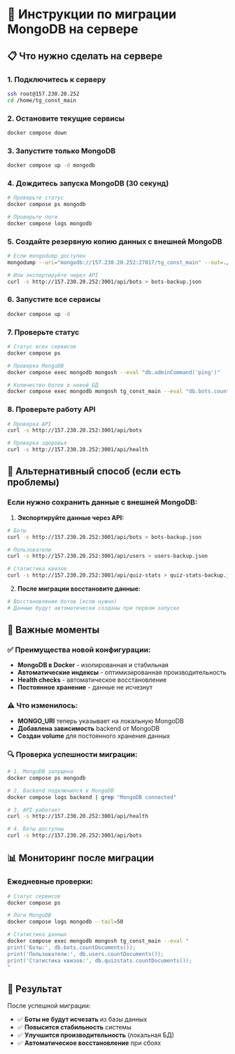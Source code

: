 # 🚀 Инструкции по миграции MongoDB на сервере

## 📋 Что нужно сделать на сервере

### 1. Подключитесь к серверу
```bash
ssh root@157.230.20.252
cd /home/tg_const_main
```

### 2. Остановите текущие сервисы
```bash
docker compose down
```

### 3. Запустите только MongoDB
```bash
docker compose up -d mongodb
```

### 4. Дождитесь запуска MongoDB (30 секунд)
```bash
# Проверьте статус
docker compose ps mongodb

# Проверьте логи
docker compose logs mongodb
```

### 5. Создайте резервную копию данных с внешней MongoDB
```bash
# Если mongodump доступен
mongodump --uri="mongodb://157.230.20.252:27017/tg_const_main" --out=./mongo-backup-$(date +%Y%m%d_%H%M%S)

# Или экспортируйте через API
curl -s http://157.230.20.252:3001/api/bots > bots-backup.json
```

### 6. Запустите все сервисы
```bash
docker compose up -d
```

### 7. Проверьте статус
```bash
# Статус всех сервисов
docker compose ps

# Проверка MongoDB
docker compose exec mongodb mongosh --eval "db.adminCommand('ping')"

# Количество ботов в новой БД
docker compose exec mongodb mongosh tg_const_main --eval "db.bots.countDocuments()"
```

### 8. Проверьте работу API
```bash
# Проверка API
curl -s http://157.230.20.252:3001/api/bots

# Проверка здоровья
curl -s http://157.230.20.252:3001/api/health
```

## 🔧 Альтернативный способ (если есть проблемы)

### Если нужно сохранить данные с внешней MongoDB:

1. **Экспортируйте данные через API:**
```bash
# Боты
curl -s http://157.230.20.252:3001/api/bots > bots-backup.json

# Пользователи
curl -s http://157.230.20.252:3001/api/users > users-backup.json

# Статистика квизов
curl -s http://157.230.20.252:3001/api/quiz-stats > quiz-stats-backup.json
```

2. **После миграции восстановите данные:**
```bash
# Восстановление ботов (если нужно)
# Данные будут автоматически созданы при первом запуске
```

## 🚨 Важные моменты

### ✅ Преимущества новой конфигурации:
- **MongoDB в Docker** - изолированная и стабильная
- **Автоматические индексы** - оптимизированная производительность
- **Health checks** - автоматическое восстановление
- **Постоянное хранение** - данные не исчезнут

### ⚠️ Что изменилось:
- **MONGO_URI** теперь указывает на локальную MongoDB
- **Добавлена зависимость** backend от MongoDB
- **Создан volume** для постоянного хранения данных

### 🔍 Проверка успешности миграции:
```bash
# 1. MongoDB запущена
docker compose ps mongodb

# 2. Backend подключился к MongoDB
docker compose logs backend | grep "MongoDB connected"

# 3. API работает
curl -s http://157.230.20.252:3001/api/health

# 4. Боты доступны
curl -s http://157.230.20.252:3001/api/bots
```

## 📊 Мониторинг после миграции

### Ежедневные проверки:
```bash
# Статус сервисов
docker compose ps

# Логи MongoDB
docker compose logs mongodb --tail=50

# Статистика данных
docker compose exec mongodb mongosh tg_const_main --eval "
print('Боты:', db.bots.countDocuments());
print('Пользователи:', db.users.countDocuments());
print('Статистика квизов:', db.quizstats.countDocuments());
"
```

## 🎯 Результат

После успешной миграции:
- ✅ **Боты не будут исчезать** из базы данных
- ✅ **Повысится стабильность** системы
- ✅ **Улучшится производительность** (локальная БД)
- ✅ **Автоматическое восстановление** при сбоях
